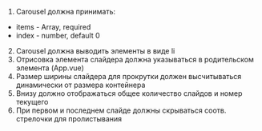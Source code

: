 1.  Carousel должна принимать:
 - items - Array, required
 - index - number, default 0
2. Carousel должна выводить элементы в виде li
3. Отрисовка элемента слайдера должна указываться в родительском элемента (App.vue)
4. Размер ширины слайдера для прокрутки должен высчитываться динамически от размера контейнера
4. Внизу должно отображаться общее количество слайдов и номер текущего
5. При первом и последнем слайде должны скрываться соотв. стрелочки для пролистывания